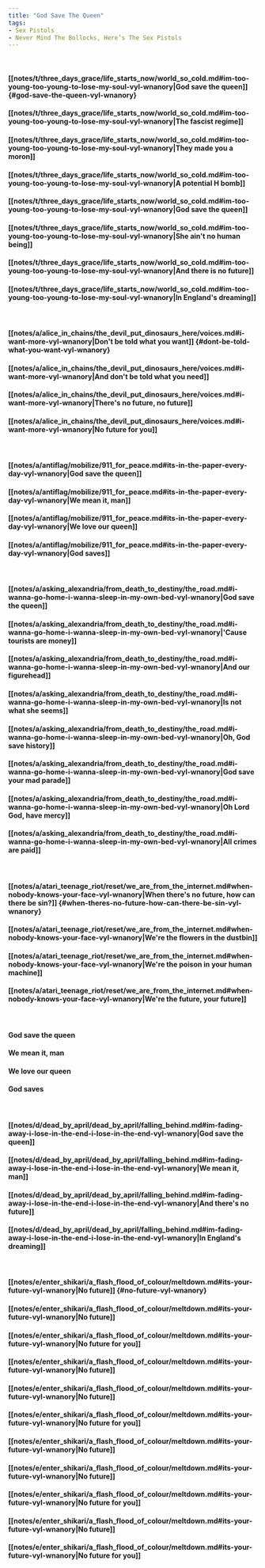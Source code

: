 ```yaml
---
title: "God Save The Queen"
tags:
- Sex Pistols
- Never Mind The Bollocks, Here’s The Sex Pistols
---
```

&nbsp;
#### [[notes/t/three_days_grace/life_starts_now/world_so_cold.md#im-too-young-too-young-to-lose-my-soul-vyl-wnanory|God save the queen]] {#god-save-the-queen-vyl-wnanory}
#### [[notes/t/three_days_grace/life_starts_now/world_so_cold.md#im-too-young-too-young-to-lose-my-soul-vyl-wnanory|The fascist regime]]
#### [[notes/t/three_days_grace/life_starts_now/world_so_cold.md#im-too-young-too-young-to-lose-my-soul-vyl-wnanory|They made you a moron]]
#### [[notes/t/three_days_grace/life_starts_now/world_so_cold.md#im-too-young-too-young-to-lose-my-soul-vyl-wnanory|A potential H bomb]]
#### [[notes/t/three_days_grace/life_starts_now/world_so_cold.md#im-too-young-too-young-to-lose-my-soul-vyl-wnanory|God save the queen]]
#### [[notes/t/three_days_grace/life_starts_now/world_so_cold.md#im-too-young-too-young-to-lose-my-soul-vyl-wnanory|She ain't no human being]]
#### [[notes/t/three_days_grace/life_starts_now/world_so_cold.md#im-too-young-too-young-to-lose-my-soul-vyl-wnanory|And there is no future]]
#### [[notes/t/three_days_grace/life_starts_now/world_so_cold.md#im-too-young-too-young-to-lose-my-soul-vyl-wnanory|In England's dreaming]]
&nbsp;
#### [[notes/a/alice_in_chains/the_devil_put_dinosaurs_here/voices.md#i-want-more-vyl-wnanory|Don't be told what you want]] {#dont-be-told-what-you-want-vyl-wnanory}
#### [[notes/a/alice_in_chains/the_devil_put_dinosaurs_here/voices.md#i-want-more-vyl-wnanory|And don't be told what you need]]
#### [[notes/a/alice_in_chains/the_devil_put_dinosaurs_here/voices.md#i-want-more-vyl-wnanory|There's no future, no future]]
#### [[notes/a/alice_in_chains/the_devil_put_dinosaurs_here/voices.md#i-want-more-vyl-wnanory|No future for you]]
&nbsp;
#### [[notes/a/antiflag/mobilize/911_for_peace.md#its-in-the-paper-every-day-vyl-wnanory|God save the queen]]
#### [[notes/a/antiflag/mobilize/911_for_peace.md#its-in-the-paper-every-day-vyl-wnanory|We mean it, man]]
#### [[notes/a/antiflag/mobilize/911_for_peace.md#its-in-the-paper-every-day-vyl-wnanory|We love our queen]]
#### [[notes/a/antiflag/mobilize/911_for_peace.md#its-in-the-paper-every-day-vyl-wnanory|God saves]]
&nbsp;
#### [[notes/a/asking_alexandria/from_death_to_destiny/the_road.md#i-wanna-go-home-i-wanna-sleep-in-my-own-bed-vyl-wnanory|God save the queen]]
#### [[notes/a/asking_alexandria/from_death_to_destiny/the_road.md#i-wanna-go-home-i-wanna-sleep-in-my-own-bed-vyl-wnanory|'Cause tourists are money]]
#### [[notes/a/asking_alexandria/from_death_to_destiny/the_road.md#i-wanna-go-home-i-wanna-sleep-in-my-own-bed-vyl-wnanory|And our figurehead]]
#### [[notes/a/asking_alexandria/from_death_to_destiny/the_road.md#i-wanna-go-home-i-wanna-sleep-in-my-own-bed-vyl-wnanory|Is not what she seems]]
#### [[notes/a/asking_alexandria/from_death_to_destiny/the_road.md#i-wanna-go-home-i-wanna-sleep-in-my-own-bed-vyl-wnanory|Oh, God save history]]
#### [[notes/a/asking_alexandria/from_death_to_destiny/the_road.md#i-wanna-go-home-i-wanna-sleep-in-my-own-bed-vyl-wnanory|God save your mad parade]]
#### [[notes/a/asking_alexandria/from_death_to_destiny/the_road.md#i-wanna-go-home-i-wanna-sleep-in-my-own-bed-vyl-wnanory|Oh Lord God, have mercy]]
#### [[notes/a/asking_alexandria/from_death_to_destiny/the_road.md#i-wanna-go-home-i-wanna-sleep-in-my-own-bed-vyl-wnanory|All crimes are paid]]
&nbsp;
#### [[notes/a/atari_teenage_riot/reset/we_are_from_the_internet.md#when-nobody-knows-your-face-vyl-wnanory|When there's no future, how can there be sin?]] {#when-theres-no-future-how-can-there-be-sin-vyl-wnanory}
#### [[notes/a/atari_teenage_riot/reset/we_are_from_the_internet.md#when-nobody-knows-your-face-vyl-wnanory|We're the flowers in the dustbin]]
#### [[notes/a/atari_teenage_riot/reset/we_are_from_the_internet.md#when-nobody-knows-your-face-vyl-wnanory|We're the poison in your human machine]]
#### [[notes/a/atari_teenage_riot/reset/we_are_from_the_internet.md#when-nobody-knows-your-face-vyl-wnanory|We're the future, your future]]
&nbsp;
#### God save the queen
#### We mean it, man
#### We love our queen
#### God saves
&nbsp;
#### [[notes/d/dead_by_april/dead_by_april/falling_behind.md#im-fading-away-i-lose-in-the-end-i-lose-in-the-end-vyl-wnanory|God save the queen]]
#### [[notes/d/dead_by_april/dead_by_april/falling_behind.md#im-fading-away-i-lose-in-the-end-i-lose-in-the-end-vyl-wnanory|We mean it, man]]
#### [[notes/d/dead_by_april/dead_by_april/falling_behind.md#im-fading-away-i-lose-in-the-end-i-lose-in-the-end-vyl-wnanory|And there's no future]]
#### [[notes/d/dead_by_april/dead_by_april/falling_behind.md#im-fading-away-i-lose-in-the-end-i-lose-in-the-end-vyl-wnanory|In England's dreaming]]
&nbsp;
#### [[notes/e/enter_shikari/a_flash_flood_of_colour/meltdown.md#its-your-future-vyl-wnanory|No future]] {#no-future-vyl-wnanory}
#### [[notes/e/enter_shikari/a_flash_flood_of_colour/meltdown.md#its-your-future-vyl-wnanory|No future]]
#### [[notes/e/enter_shikari/a_flash_flood_of_colour/meltdown.md#its-your-future-vyl-wnanory|No future for you]]
#### [[notes/e/enter_shikari/a_flash_flood_of_colour/meltdown.md#its-your-future-vyl-wnanory|No future]]
#### [[notes/e/enter_shikari/a_flash_flood_of_colour/meltdown.md#its-your-future-vyl-wnanory|No future]]
#### [[notes/e/enter_shikari/a_flash_flood_of_colour/meltdown.md#its-your-future-vyl-wnanory|No future for you]]
#### [[notes/e/enter_shikari/a_flash_flood_of_colour/meltdown.md#its-your-future-vyl-wnanory|No future]]
#### [[notes/e/enter_shikari/a_flash_flood_of_colour/meltdown.md#its-your-future-vyl-wnanory|No future]]
#### [[notes/e/enter_shikari/a_flash_flood_of_colour/meltdown.md#its-your-future-vyl-wnanory|No future for you]]
#### [[notes/e/enter_shikari/a_flash_flood_of_colour/meltdown.md#its-your-future-vyl-wnanory|No future]]
#### [[notes/e/enter_shikari/a_flash_flood_of_colour/meltdown.md#its-your-future-vyl-wnanory|No future for you]]
